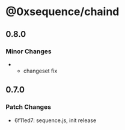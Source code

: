 # @0xsequence/chaind

## 0.8.0

### Minor Changes

- - changeset fix

## 0.7.0

### Patch Changes

- 6f11ed7: sequence.js, init release

